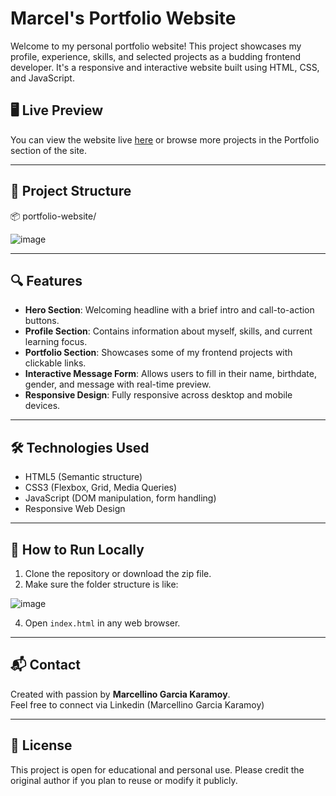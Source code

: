 # Marcel's Portfolio Website

Welcome to my personal portfolio website! This project showcases my profile, experience, skills, and selected projects as a budding frontend developer. It's a responsive and interactive website built using HTML, CSS, and JavaScript.

## 🖥️ Live Preview
You can view the website live [here](https://catammoth.github.io/frontEndPortfolio/) or browse more projects in the Portfolio section of the site.

---

## 📁 Project Structure

📦 portfolio-website/

![image](https://github.com/user-attachments/assets/7a60fdb5-9fa2-4c3f-9f39-797308df512d)


---

## 🔍 Features

- **Hero Section**: Welcoming headline with a brief intro and call-to-action buttons.
- **Profile Section**: Contains information about myself, skills, and current learning focus.
- **Portfolio Section**: Showcases some of my frontend projects with clickable links.
- **Interactive Message Form**: Allows users to fill in their name, birthdate, gender, and message with real-time preview.
- **Responsive Design**: Fully responsive across desktop and mobile devices.

---

## 🛠️ Technologies Used

- HTML5 (Semantic structure)
- CSS3 (Flexbox, Grid, Media Queries)
- JavaScript (DOM manipulation, form handling)
- Responsive Web Design

---

## 🚀 How to Run Locally

1. Clone the repository or download the zip file.
2. Make sure the folder structure is like:

![image](https://github.com/user-attachments/assets/483f301d-4933-4e03-83a6-3a6d6fb7da15)


4. Open `index.html` in any web browser.

---

## 📬 Contact

Created with passion by **Marcellino Garcia Karamoy**.  
Feel free to connect via Linkedin (Marcellino Garcia Karamoy)

---

## 📄 License
This project is open for educational and personal use. Please credit the original author if you plan to reuse or modify it publicly.
